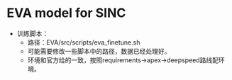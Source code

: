 # EVA model for SINC
* 训练脚本：
  * 路径：EVA/src/scripts/eva_finetune.sh
  * 可能需要修改一些脚本中的路径，数据已经处理好。
  * 环境和官方给的一致，按照requirements->apex->deepspeed路线配环境。
